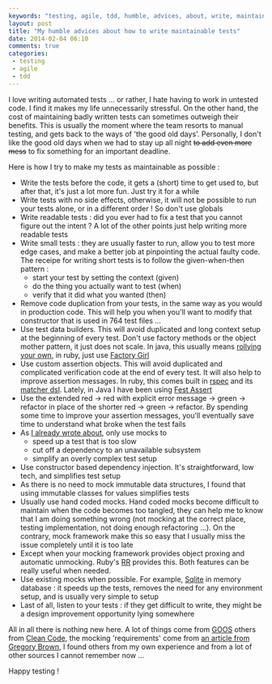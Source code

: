 ```yaml
---
keywords: "testing, agile, tdd, humble, advices, about, write, maintainable, tests"
layout: post
title: "My humble advices about how to write maintainable tests"
date: 2014-02-04 06:10
comments: true
categories:
 - testing
 - agile
 - tdd
---
```

I love writing automated tests ... or rather, I hate having to work in untested code. I find it makes my life unnecessarily stressful. On the other hand, the cost of maintaining badly written tests can sometimes outweigh their benefits. This is usually the moment where the team resorts to manual testing, and gets back to the ways of 'the good old days'. Personally, I don't like the good old days when we had to stay up all night ~~to add even more mess~~ to fix something for an important deadline.

Here is how I try to make my tests as maintainable as possible :

* Write the tests before the code, it gets a (short) time to get used to, but after that, it's just a lot more fun. Just try it for a while
* Write tests with no side effects, otherwise, it will not be possible to run your tests alone, or in a different order ! So don't use globals
* Write readable tests : did you ever had to fix a test that you cannot figure out the intent ? A lot of the other points just help writing more readable tests
* Write small tests : they are usually faster to run, allow you to test more edge cases, and make a better job at pinpointing the actual faulty code. The receipe for writing short tests is to follow the given-when-then pattern :
    * start your test by setting the context (given)
    * do the thing you actually want to test (when)
    * verify that it did what you wanted (then)
* Remove code duplication from your tests, in the same way as you would in production code. This will help you when you'll want to modify that constructor that is used in 764 test files ...
* Use test data builders. This will avoid duplicated and long context setup at the beginning of every test. Don't use factory methods or the object mother pattern, it just does not scale. In java, this usually means [rollying your own](http://www.natpryce.com/articles/000714.html), in ruby, just use [Factory Girl](https://github.com/thoughtbot/factory_girl)
* Use custom assertion objects. This will avoid duplicated and complicated verification code at the end of every test. It will also help to improve assertion messages. In ruby, this comes built in [rspec](http://rspec.info/) and its [matcher dsl](https://www.relishapp.com/rspec/rspec-expectations/v/2-0/docs/matchers/define-matcher). Lately, in Java I have been using [Fest Assert](https://github.com/alexruiz/fest-assert-2.x)
* Use the extended red -> red with explicit error message -> green -> refactor in place of the shorter red -> green -> refactor. By spending some time to improve your assertion messages, you'll eventually save time to understand what broke when the test fails
* As [I already wrote about](/hitting-the-middle-ground-between-classicist-and-mockist-tdd/), only use mocks to
    * speed up a test that is too slow
    * cut off a dependency to an unavailable subsystem
    * simplify an overly complex test setup
* Use constructor based dependency injection. It's straightforward, low tech, and simplifies test setup
* As there is no need to mock immutable data structures, I found that using immutable classes for values simplifies tests
* Usually use hand coded mocks. Hand coded mocks become difficult to maintain when the code becomes too tangled, they can help me to know that I am doing something wrong (not mocking at the correct place, testing implementation, not doing enough refactoring ...). On the contrary, mock framework make this so easy that I usually miss the issue completely until it is too late
* Except when your mocking framework provides object proxing and automatic unmocking. Ruby's [RR](http://rr.github.io/rr/) provides this. Both features can be really useful when needed.
* Use existing mocks when possible. For example, [Sqlite](http://www.sqlite.org/) in memory database : it speeds up the tests, removes the need for any environment setup, and is usually very simple to setup
* Last of all, listen to your tests : if they get difficult to write, they might be a design improvement opportunity lying somewhere

All in all there is nothing new here. A lot of things come from [GOOS](http://www.amazon.com/Growing-Object-Oriented-Software-Guided-Tests/dp/0321503627/ref=sr_1_1?tag=pbourgau-20&amp;ie=UTF8&qid=1391579113&sr=8-1&keywords=growing+object-oriented+software+guided+by+tests) others from [Clean Code](http://www.amazon.com/Clean-Code-Handbook-Software-Craftsmanship/dp/0132350882/ref=pd_bxgy_b_text_y), the mocking 'requirements' come from [an article from Gregory Brown](http://blog.rubybestpractices.com/posts/gregory/052-issue-20-thoughts-on-mocking.html), I found others from my own experience and from a lot of other sources I cannot remember now ...

Happy testing !
